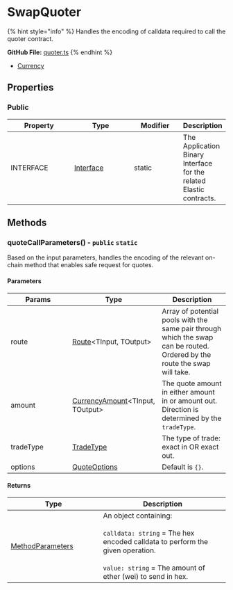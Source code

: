 # SwapQuoter

{% hint style="info" %}
Handles the encoding of calldata required to call the quoter contract.



**GitHub File:** [quoter.ts](https://github.com/KyberNetwork/ks-sdk-elastic/blob/main/src/quoter.ts)
{% endhint %}

* [Currency](https://github.com/KyberNetwork/ks-sdk-core/blob/c265d1b09784660bb9aca6f0d080aace334c0ac4/src/entities/currency.ts#L4)

## Properties

### Public

<table><thead><tr><th width="136">Property</th><th width="129">Type</th><th width="101">Modifier</th><th>Description</th></tr></thead><tbody><tr><td>INTERFACE</td><td><a href="https://www.npmjs.com/package/@ethersproject/abi">Interface</a></td><td>static</td><td>The Application Binary Interface for the related Elastic contracts.</td></tr></tbody></table>

## Methods

### quoteCallParameters() - `public` `static`

Based on the input parameters, handles the encoding of the relevant on-chain method that enables safe request for quotes.

#### Parameters

<table><thead><tr><th width="126">Params</th><th width="171">Type</th><th>Description</th></tr></thead><tbody><tr><td>route</td><td><a href="route.md">Route</a>&#x3C;TInput, TOutput></td><td>Array of potential pools with the same pair through which the swap can be routed. Ordered by the route the swap will take.</td></tr><tr><td>amount</td><td><a href="../../core-sdk/classes/currencyamount.md">CurrencyAmount</a>&#x3C;TInput, TOutput></td><td>The quote amount in either amount in or amount out. Direction is determined by the <code>tradeType</code>.</td></tr><tr><td>tradeType</td><td><a href="https://github.com/KyberNetwork/ks-sdk-core/blob/c265d1b09784660bb9aca6f0d080aace334c0ac4/src/constants.ts#L6">TradeType</a></td><td>The type of trade: exact in OR exact out.</td></tr><tr><td>options</td><td><a href="https://github.com/KyberNetwork/ks-sdk-elastic/blob/ef95bce57f9eeebf7de7814e38022126bdc1269e/src/quoter.ts#L12">QuoteOptions</a></td><td>Default is <code>{}</code>.</td></tr></tbody></table>

#### Returns

<table><thead><tr><th width="197">Type</th><th>Description</th></tr></thead><tbody><tr><td><a href="https://github.com/KyberNetwork/ks-sdk-elastic/blob/ef95bce57f9eeebf7de7814e38022126bdc1269e/src/utils/calldata.ts#L6">MethodParameters</a></td><td>An object containing:<br><br><code>calldata: string</code> = The hex encoded calldata to perform the given operation.<br><br><code>value: string</code> = The amount of ether (wei) to send in hex.</td></tr></tbody></table>
